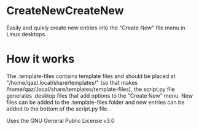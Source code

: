 # CreateNewCreateNew
Easily and quikly create new entries into the "Create New" file menu in Linux desktops.

# How it works
The .template-files contains template files and should be placed at "/home/qaz/.local/share/templates/" (so that makes /home/qaz/.local/share/templates/template-files), the script.py file generates .desktop files that add options to the "Create New" menu. New files can be added to the .template-files folder and new entries can be added to the bottom of the script.py file.

Uses the GNU General Public License v3.0